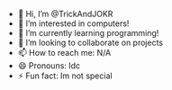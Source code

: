 - 👋 Hi, I’m @TrickAndJOKR
- 👀 I’m interested in computers!
- 🌱 I’m currently learning programming!
- 💞️ I’m looking to collaborate on projects
- 📫 How to reach me: N/A
- 😄 Pronouns: Idc
- ⚡ Fun fact: Im not special
